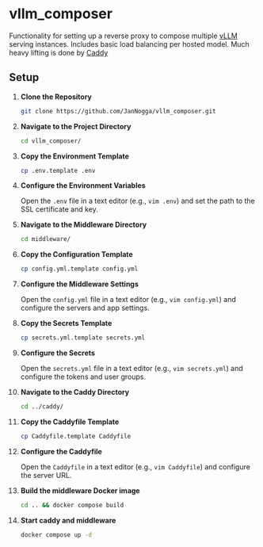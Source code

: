 # vllm_composer

Functionality for setting up a reverse proxy to compose multiple [vLLM](https://github.com/vllm-project/vllm) serving instances. Includes basic load balancing per hosted model. Much heavy lifting is done by [Caddy](https://github.com/caddyserver/caddy)

## Setup

1. **Clone the Repository**
   ```bash
   git clone https://github.com/JanNogga/vllm_composer.git
   ```

2. **Navigate to the Project Directory**
   ```bash
   cd vllm_composer/
   ```

3. **Copy the Environment Template**
   ```bash
   cp .env.template .env
   ```

4. **Configure the Environment Variables**

   Open the `.env` file in a text editor (e.g., `vim .env`) and set the path to the SSL certificate and key.

5. **Navigate to the Middleware Directory**
   ```bash
   cd middleware/
   ```

6. **Copy the Configuration Template**
   ```bash
   cp config.yml.template config.yml
   ```

7. **Configure the Middleware Settings**

   Open the `config.yml` file in a text editor (e.g., `vim config.yml`) and configure the servers and app settings.

8. **Copy the Secrets Template**
   ```bash
   cp secrets.yml.template secrets.yml
   ```

9. **Configure the Secrets**

   Open the `secrets.yml` file in a text editor (e.g., `vim secrets.yml`) and configure the tokens and user groups.

10. **Navigate to the Caddy Directory**
    ```bash
    cd ../caddy/
    ```

11. **Copy the Caddyfile Template**
    ```bash
    cp Caddyfile.template Caddyfile
    ```

12. **Configure the Caddyfile**

    Open the `Caddyfile` in a text editor (e.g., `vim Caddyfile`) and configure the server URL.

13. **Build the middleware Docker image**

    ```bash
    cd .. && docker compose build
    ```

14. **Start caddy and middleware**

    ```bash
    docker compose up -d
    ```